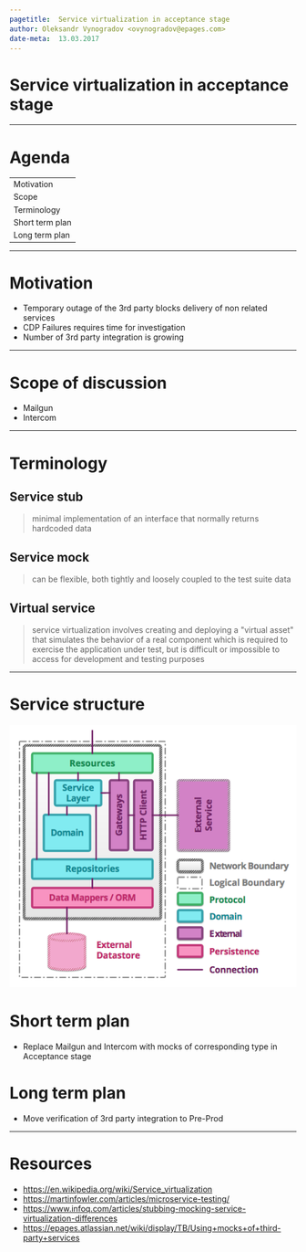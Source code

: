 ```yaml
---
pagetitle:  Service virtualization in acceptance stage
author: Oleksandr Vynogradov <ovynogradov@epages.com>
date-meta:  13.03.2017
---
```


# Service virtualization in acceptance stage

---

# Agenda

|                                         |
| --------------------------------------- |
| Motivation                              |
| Scope                                   |
| Terminology                             |
| Short term plan                         |
| Long term plan                          |


------------------

# Motivation
- Temporary outage of the 3rd party blocks delivery of non related services
- CDP Failures requires time for investigation
- Number of 3rd party integration is growing

------------------

# Scope of discussion
- Mailgun
- Intercom

------------------

# Terminology
## Service stub
> minimal implementation of an interface that normally returns hardcoded data

## Service mock
> can be flexible, both tightly and loosely coupled to the test suite data

## Virtual service
>  service virtualization involves creating and deploying a "virtual asset" that simulates the behavior of a real component which is required to exercise the application under test, but is difficult or impossible to access for development and testing purposes

------------------

# Service structure
![](img\image1.png)

# Short term plan
- Replace Mailgun and Intercom with mocks of corresponding type in Acceptance stage

# Long term plan
- Move verification of 3rd party integration to Pre-Prod

------------------

# Resources
- https://en.wikipedia.org/wiki/Service_virtualization
- https://martinfowler.com/articles/microservice-testing/
- https://www.infoq.com/articles/stubbing-mocking-service-virtualization-differences
- https://epages.atlassian.net/wiki/display/TB/Using+mocks+of+third-party+services
